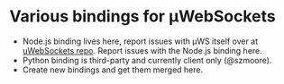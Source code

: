 # Various bindings for µWebSockets
* Node.js binding lives here, report issues with µWS itself over at [uWebSockets repo](https://github.com/uNetworking/uWebSockets). Report issues with the Node.js binding here.
* Python binding is third-party and currently client only (@szmoore).
* Create new bindings and get them merged here.
